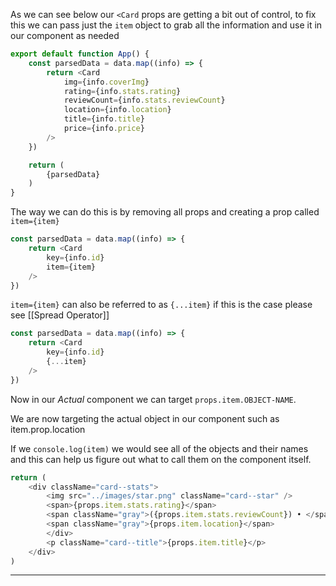 As we can see below our `<Card` props are getting a bit out of control, to fix this we can pass just the `item` object to grab all the information and use it in our component as needed

```javascript
export default function App() {
	const parsedData = data.map((info) => {
		return <Card
			img={info.coverImg}
			rating={info.stats.rating}
			reviewCount={info.stats.reviewCount}
			location={info.location}
			title={info.title}
			price={info.price}
		/>
	})

	return (
		{parsedData}
	)
}

```

The way we can do this is by removing all props and creating a prop called `item={item}`

```javascript 
const parsedData = data.map((info) => {
	return <Card
		key={info.id}
		item={item}
	/>
})
```

`item={item}` can also be referred to as `{...item}` if this is the case please see [[Spread Operator]]

```javascript 
const parsedData = data.map((info) => {
	return <Card
		key={info.id}
		{...item}
	/>
})
```

Now in our *Actual* component we can target `props.item.OBJECT-NAME`.

We are now targeting the actual object in our component such as item.prop.location

If we `console.log(item)` we would see all of the objects and their names and this can help us figure out what to call them on the component itself.

```javascript
return (
	<div className="card--stats">
		<img src="../images/star.png" className="card--star" />
		<span>{props.item.stats.rating}</span>
		<span className="gray">({props.item.stats.reviewCount}) • </span>
		<span className="gray">{props.item.location}</span>
		</div>
		<p className="card--title">{props.item.title}</p>
	</div>
)
```

-------------------------------------------------------------------------------


